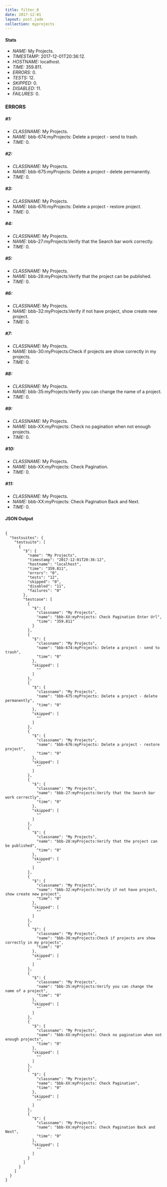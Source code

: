 ```yaml
---
title: filter_0
date: 2017-12-01
layout: post.jade
collection: myprojects
---
```


#### Stats
- *NAME:* My Projects.
- *TIMESTAMP:* 2017-12-01T20:36:12.
- *HOSTNAME:* localhost.
- *TIME:* 359.811.
- *ERRORS:* 0.
- *TESTS:* 12.
- *SKIPPED:* 0.
- *DISABLED:* 11.
- *FAILURES:* 0.


### ERRORS

##### #1:
- *CLASSNAME:* My Projects.
- *NAME:* bbb-674:myProjects: Delete a project - send to trash.
- *TIME:* 0.


##### #2:
- *CLASSNAME:* My Projects.
- *NAME:* bbb-675:myProjects: Delete a project - delete permanently.
- *TIME:* 0.


##### #3:
- *CLASSNAME:* My Projects.
- *NAME:* bbb-676:myProjects: Delete a project - restore project.
- *TIME:* 0.


##### #4:
- *CLASSNAME:* My Projects.
- *NAME:* bbb-27:myProjects:Verify that the Search bar work correctly.
- *TIME:* 0.


##### #5:
- *CLASSNAME:* My Projects.
- *NAME:* bbb-28:myProjects:Verify that the project can be published.
- *TIME:* 0.


##### #6:
- *CLASSNAME:* My Projects.
- *NAME:* bbb-32:myProjects:Verify if not have project, show create new project.
- *TIME:* 0.


##### #7:
- *CLASSNAME:* My Projects.
- *NAME:* bbb-30:myProjects:Check if projects are show correctly in my projects.
- *TIME:* 0.


##### #8:
- *CLASSNAME:* My Projects.
- *NAME:* bbb-35:myProjects:Verify you can change the name of a project.
- *TIME:* 0.


##### #9:
- *CLASSNAME:* My Projects.
- *NAME:* bbb-XX:myProjects: Check no pagination when not enough projects.
- *TIME:* 0.


##### #10:
- *CLASSNAME:* My Projects.
- *NAME:* bbb-XX:myProjects: Check Pagination.
- *TIME:* 0.


##### #11:
- *CLASSNAME:* My Projects.
- *NAME:* bbb-XX:myProjects: Check Pagination Back and Next.
- *TIME:* 0.



<h4>JSON Output</h4>
<pre><code class="language-json">
{
  "testsuites": {
    "testsuite": [
      {
        "$": {
          "name": "My Projects",
          "timestamp": "2017-12-01T20:36:12",
          "hostname": "localhost",
          "time": "359.811",
          "errors": "0",
          "tests": "12",
          "skipped": "0",
          "disabled": "11",
          "failures": "0"
        },
        "testcase": [
          {
            "$": {
              "classname": "My Projects",
              "name": "bbb-XX:myProjects: Check Pagination Enter Url",
              "time": "359.811"
            }
          },
          {
            "$": {
              "classname": "My Projects",
              "name": "bbb-674:myProjects: Delete a project - send to trash",
              "time": "0"
            },
            "skipped": [
              ""
            ]
          },
          {
            "$": {
              "classname": "My Projects",
              "name": "bbb-675:myProjects: Delete a project - delete permanently",
              "time": "0"
            },
            "skipped": [
              ""
            ]
          },
          {
            "$": {
              "classname": "My Projects",
              "name": "bbb-676:myProjects: Delete a project - restore project",
              "time": "0"
            },
            "skipped": [
              ""
            ]
          },
          {
            "$": {
              "classname": "My Projects",
              "name": "bbb-27:myProjects:Verify that the Search bar work correctly",
              "time": "0"
            },
            "skipped": [
              ""
            ]
          },
          {
            "$": {
              "classname": "My Projects",
              "name": "bbb-28:myProjects:Verify that the project can be published",
              "time": "0"
            },
            "skipped": [
              ""
            ]
          },
          {
            "$": {
              "classname": "My Projects",
              "name": "bbb-32:myProjects:Verify if not have project, show create new project",
              "time": "0"
            },
            "skipped": [
              ""
            ]
          },
          {
            "$": {
              "classname": "My Projects",
              "name": "bbb-30:myProjects:Check if projects are show correctly in my projects",
              "time": "0"
            },
            "skipped": [
              ""
            ]
          },
          {
            "$": {
              "classname": "My Projects",
              "name": "bbb-35:myProjects:Verify you can change the name of a project",
              "time": "0"
            },
            "skipped": [
              ""
            ]
          },
          {
            "$": {
              "classname": "My Projects",
              "name": "bbb-XX:myProjects: Check no pagination when not enough projects",
              "time": "0"
            },
            "skipped": [
              ""
            ]
          },
          {
            "$": {
              "classname": "My Projects",
              "name": "bbb-XX:myProjects: Check Pagination",
              "time": "0"
            },
            "skipped": [
              ""
            ]
          },
          {
            "$": {
              "classname": "My Projects",
              "name": "bbb-XX:myProjects: Check Pagination Back and Next",
              "time": "0"
            },
            "skipped": [
              ""
            ]
          }
        ]
      }
    ]
  }
}
</code></pre>